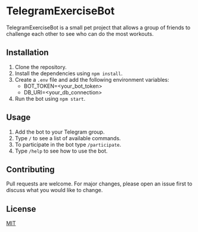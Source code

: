 # TelegramExerciseBot

TelegramExerciseBot is a small pet project that allows a group of friends to challenge each other to see who can do the most workouts.

## Installation

1. Clone the repository.
2. Install the dependencies using `npm install`.
3. Create a `.env` file and add the following environment variables:
   - BOT_TOKEN=<your_bot_token>
   - DB_URI=<your_db_connection>
4. Run the bot using `npm start`.

## Usage

1. Add the bot to your Telegram group.
2. Type `/` to see a list of available commands.
3. To participate in the bot type `/participate`.
4. Type `/help` to see how to use the bot.

## Contributing

Pull requests are welcome. For major changes, please open an issue first to discuss what you would like to change.

## License

[MIT](https://choosealicense.com/licenses/mit/)
